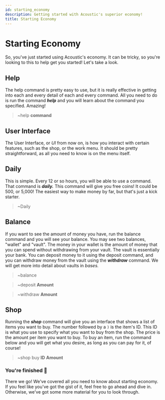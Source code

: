 ```yaml
---
id: starting_economy
description: Getting started with Acoustic's superior economy!
title: Starting Economy
---
```


# Starting Economy

So, you've just started using Acoustic's economy. It can be tricky, so you're looking to this to help get you started! Let's take a look.

## Help

The help command is pretty easy to use, but it is really effective in getting into each and every detail of each and every command. All you need to do is run the command **_help_** and you will learn about the command you specified. Amazing!

> ~help **command**

## User Interface

The User Interface, or _UI_ from now on, is how you interact with certain features, such as the shop, or the work menu. It should be pretty straightforward, as all you need to know is on the menu itself.

## Daily

This is simple. Every 12 or so hours, you will be able to use a command. That command is **_daily._** This command will give you free coins! It could be 500, or 5,000! The easiest way to make money by far, but that's just a kick starter.

> ~Daily

## Balance

If you want to see the amount of money you have, run the balance command and you will see your balance. You may see two balances, "wallet" and "vault". The money in your wallet is the amount of money that you can spend without withdrawing from your vault. The vault is essentially your bank. You can deposit money to it using the deposit command, and you can withdraw money from the vault using the **_withdraw_** command. We will get more into detail about vaults in _bases._

> ~balance

> ~deposit **Amount**

> ~withdraw **Amount**

## Shop

Running the **_shop_** command will give you an interface that shows a list of items you want to buy. The number followed by a `)` is the item's ID. This ID is what you use to specify what you want to buy from the shop. The price is the amount per item you want to buy. To buy an item, run the command below and you will get what you desire, as long as you can pay for it, of course!

> ~shop buy **ID** **Amount**

### You're finished 🥳

There we go! We've covered all you need to know about starting economy. If you feel like you've got the gist of it, feel free to go ahead and dive in. Otherwise, we've got some more material for you to look through.
